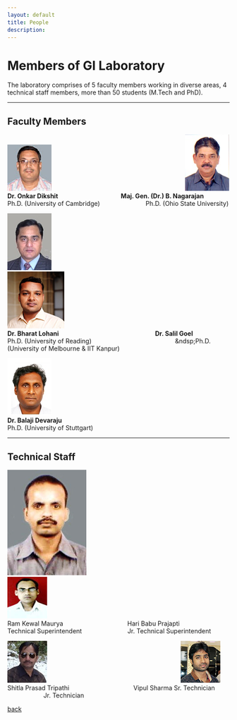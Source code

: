 ```yaml
---
layout: default
title: People
description:
---
```


# Members of GI Laboratory
The laboratory comprises of 5 faculty members working in diverse areas, 4 technical staff members, more than 50 students (M.Tech and PhD).

* * *
## Faculty Members
![image1](/assets/img/onkar-dikshit.png) &emsp; &emsp; &emsp; &emsp;&emsp; &emsp;&emsp; &emsp; &emsp; &emsp;&emsp; &emsp; &emsp;&emsp; &emsp; &emsp;&emsp; &emsp;![image1](/assets/img/nagarajan.png)<br>
**Dr. Onkar Dikshit &emsp; &emsp; &emsp;&emsp; &emsp;&emsp;&emsp; &emsp;&emsp;Maj. Gen. (Dr.) B. Nagarajan**<br>
Ph.D. (University of Cambridge) &emsp; &emsp; &emsp;&emsp; &emsp; &emsp;Ph.D. (Ohio State University)<br>

![image1](/assets/img/Blohani.png) &emsp; &emsp; &emsp; &emsp;&emsp; &emsp;&emsp; &emsp; &emsp; &emsp;&emsp; &emsp; &emsp;&emsp; &emsp; &emsp;&emsp; &emsp; ![image1](/assets/img/salil_goel.png)<br>
**Dr. Bharat Lohani &emsp; &emsp; &emsp; &emsp;&emsp; &emsp;&emsp; &emsp; &emsp; &emsp;&emsp; &emsp; &emsp; Dr. Salil Goel**<br>
Ph.D. (University of Reading) &emsp; &emsp; &emsp; &emsp; &emsp; &emsp;&emsp; &emsp;&emsp; &emsp; &emsp;&ndsp;Ph.D. (University of Melbourne & IIT Kanpur)<br>

![image1](/assets/img/Balaji.png)<br>
**Dr. Balaji Devaraju**<br>
Ph.D. (University of Stuttgart)<br>
* * *
## Technical Staff
![image1](/assets/img/maurya.png) &emsp; &emsp; &emsp; &emsp;&emsp; &emsp;&emsp; &emsp; &emsp; &emsp;&emsp; &emsp; &emsp;&emsp; &emsp; &emsp;&emsp; &emsp;![image1](/assets/img/harib.png)<br>
Ram Kewal Maurya &emsp; &emsp; &emsp;&emsp; &emsp;&emsp;&emsp; &emsp;&emsp;Hari Babu Prajapti<br>
Technical Superintendent &emsp; &emsp; &emsp;&emsp; &emsp; &emsp;Jr. Technical Superintendent<br>

![image1](/assets/img/Shitla.png) &emsp; &emsp; &emsp; &emsp;&emsp; &emsp;&emsp; &emsp; &emsp; &emsp;&emsp; &emsp; &emsp;&emsp; &emsp; &emsp;&emsp; &emsp;![image1](/assets/img/vipul.png)<br>
Shitla Prasad Tripathi &emsp; &emsp; &emsp;&emsp; &emsp;&emsp;&emsp; &emsp;&emsp;Vipul Sharma
Sr. Technician &emsp; &emsp; &emsp;&emsp; &emsp; &emsp;Jr. Technician<br>

[back](./)
